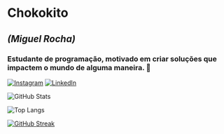 # **Chokokito**

## _(Miguel Rocha)_

### Estudante de programação, motivado em criar soluções que impactem o mundo de alguma maneira. 🦊

[![Instagram](https://img.shields.io/badge/-Instagram-%23E4405F?style=for-the-badge&logo=instagram&logoColor=white)](https://www.instagram.com/miguelferocha/) [![LinkedIn](https://img.shields.io/badge/LinkedIn-0077B5?style=for-the-badge&logo=linkedin&logoColor=white)](https://www.linkedin.com/in/miguel-fernando-rocha-a9431a288/)

![GitHub Stats](https://github-readme-stats.vercel.app/api?username=chokokito&theme=holi&show_icons=true)

![Top Langs](https://github-readme-stats-git-masterrstaa-rickstaa.vercel.app/api/top-langs/?username=chokokito&theme=holi)

[![GitHub Streak](https://streak-stats.demolab.com?user=Chokokito&theme=holi-theme&locale=pt_BR)](https://git.io/streak-stats)
